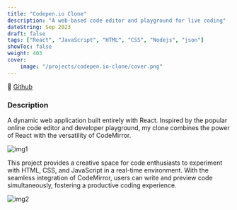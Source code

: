```yaml
---
title: "Codepen.io Clone"
description: "A web-based code editor and playground for live coding"
dateString: Sep 2023
draft: false
tags: ["React", "JavaScript", "HTML", "CSS", "Nodejs", "json"]
showToc: false
weight: 403
cover:
    image: "/projects/codepen.io-clone/cover.png"
---
```


🔗 [Github](https://github.com/Tanzeel159/codepen)

### Description

A dynamic web application built entirely with React. Inspired by the popular online code editor and developer playground, my clone combines the power of React with the versatility of CodeMirror.

![img1](/projects/codepen.io-clone/img-1.png)

This project provides a creative space for code enthusiasts to experiment with HTML, CSS, and JavaScript in a real-time environment. With the seamless integration of CodeMirror, users can write and preview code simultaneously, fostering a productive coding experience.

![img2](/projects/codepen.io-clone/img-2.png)